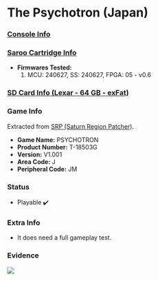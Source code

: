 # The Psychotron (Japan)

### [Console Info](../../../../../Info/Consoles/VA13/README.md)

### [Saroo Cartridge Info](../../../../../Info/Cartridges/RetroGameParadiseStore/1.32F/README.md)

- <b>Firmwares Tested:</b>
  1. MCU: 240627, SS: 240627, FPGA: 05 - v0.6

### [SD Card Info (Lexar - 64 GB - exFat)](../../../../../Info/SdCards/Lexar/64GB/exfat/README.md)

### Game Info

Extracted from [SRP (Saturn Region Patcher)](https://segaxtreme.net/resources/saturn-region-patcher.81/download).

- <b>Game Name:</b> PSYCHOTRON
- <b>Product Number:</b> T-18503G
- <b>Version:</b> V1.001
- <b>Area Code:</b> J
- <b>Peripheral Code:</b> JM

### Status

- Playable :heavy_check_mark:

### Extra Info

- It does need a full gameplay test.

### Evidence

[![](https://img.youtube.com/vi/LTySbjQiPrw/0.jpg)](https://www.youtube.com/watch?v=LTySbjQiPrw)
